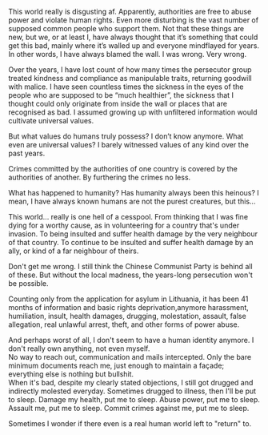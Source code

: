 This world really is disgusting af.
Apparently, authorities are free to abuse power and violate human rights. Even more disturbing is the vast number of supposed common people who support them. Not that these things are new, but we, or at least I, have always thought that it’s something that could get this bad, mainly where it’s walled up and everyone mindflayed for years. In other words, I have always blamed the wall. I was wrong. Very wrong.

Over the years, I have lost count of how many times the persecutor group treated kindness and compliance as manipulable traits, returning goodwill with malice. I have seen countless times the sickness in the eyes of the people who are supposed to be “much healthier”, the sickness that I thought could only originate from inside the wall or places that are recognised as bad. I assumed growing up with unfiltered information would cultivate universal values.

But what values do humans truly possess? I don’t know anymore. What even are universal values? I barely witnessed values of any kind over the past years.

Crimes committed by the authorities of one country is covered by the authorities of another. By furthering the crimes no less.

What has happened to humanity? Has humanity always been this heinous? I mean, I have always known humans are not the purest creatures, but this...

This world... really is one hell of a cesspool.
From thinking that I was fine dying for a worthy cause, as in volunteering for a country that's under invasion.
To being insulted and suffer  health damage by the very neighbour of that country.
To continue to be insulted and suffer health damage by an ally, or kind of a far ​neighbour of theirs.

Don't get me wrong. I still think the Chinese Communist Party is behind all of these. But without the local madness, the years-long persecution won't be possible.

Counting only from the application for asylum in Lithuania, it has been 41 months of information and basic rights deprivation,anymore harassment, humiliation, insult, health damages, drugging, molestation, assault, false allegation, real unlawful arrest, theft, and other forms of power abuse.

And perhaps worst of all, I don't seem to have a human identity anymore. I don't really own anything, not even myself.\
No way to reach out, communication and mails intercepted. Only the bare minimum  documents reach me, just enough to maintain a façade; everything else is nothing but bullshit.\
When it's bad, despite my clearly stated objections, I still got drugged and indirectly molested everyday. Sometimes drugged to illness, then I'll be put to sleep. Damage my health, put me to sleep. Abuse power, put me to sleep. Assault me, put me to sleep. Commit crimes against me, put me to sleep.

Sometimes I wonder if there even is a real human world left to "return" to.
